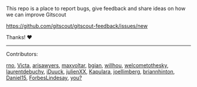 This repo is a place to report bugs, give feedback and share ideas on how we can improve Gitscout

https://github.com/gitscout/gitscout-feedback/issues/new

Thanks!  :heart:

___

Contributors:

[rno](https://github.com/rno), 
[Victa](https://github.com/Victa), 
[arisawyers](https://github.com/arisawyers), 
[maxvoltar](https://github.com/maxvoltar), 
[bgian](https://github.com/bgian), 
[willhou](https://github.com/willhou), 
[welcometothesky](https://github.com/welcometothesky), 
[laurentdebuchy](https://github.com/laurentdebuchy), 
[iDuuck](https://github.com/iDuuck), 
[julienXX](https://github.com/julienXX), 
[Kapulara](https://github.com/Kapulara), 
[joellimberg](https://github.com/joellimberg), 
[briannhinton](https://github.com/briannhinton), 
[Daniel15](https://github.com/Daniel15), 
[ForbesLindesay](https://github.com/ForbesLindesay), 
[you?](https://github.com/gitscout/gitscout-feedback/issues/new)
